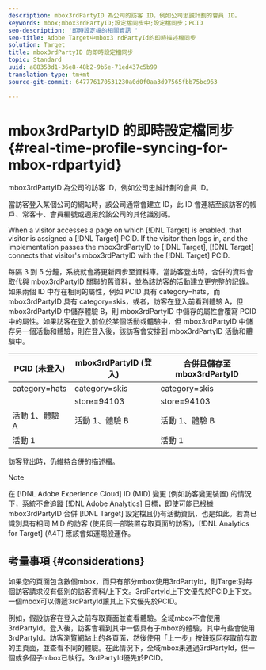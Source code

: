 ```yaml
---
description: mbox3rdPartyID 為公司的訪客 ID，例如公司忠誠計劃的會員 ID。
keywords: mbox;mbox3rdPartyID;設定檔同步中;設定檔同步；PCID
seo-description: '即時設定檔的相關資訊 '
seo-title: Adobe Target中mbox3 rdPartyId的即時描述檔同步
solution: Target
title: mbox3rdPartyID 的即時設定檔同步
topic: Standard
uuid: a88353d1-36e8-48b2-9b5e-71ed437c5b99
translation-type: tm+mt
source-git-commit: 647776170531230a0d0f0aa3d97565fbb75bc963

---
```



# mbox3rdPartyID 的即時設定檔同步{#real-time-profile-syncing-for-mbox-rdpartyid}

mbox3rdPartyID 為公司的訪客 ID，例如公司忠誠計劃的會員 ID。

當訪客登入某個公司的網站時，該公司通常會建立 ID，此 ID 會連結至該訪客的帳戶、常客卡、會員編號或適用於該公司的其他識別碼。

When a visitor accesses a page on which [!DNL Target] is enabled, that visitor is assigned a [!DNL Target] PCID. If the visitor then logs in, and the implementation passes the mbox3rdPartyID to [!DNL Target], [!DNL Target] connects that visitor's mbox3rdPartyID with the [!DNL Target] PCID.

每隔 3 到 5 分鐘，系統就會將更新同步至資料庫。當訪客登出時，合併的資料會取代與 mbox3rdPartyID 關聯的舊資料，並為該訪客的活動建立更完整的記錄。如果兩個 ID 中存在相同的屬性，例如 PCID 具有 category=hats，而 mbox3rdPartyID 具有 category=skis，或者，訪客在登入前看到體驗 A，但 mbox3rdPartyID 中儲存體驗 B，則 mbox3rdPartyID 中儲存的屬性會覆寫 PCID 中的屬性。如果訪客在登入前位於某個活動或體驗中，但 mbox3rdPartyID 中儲存另一個活動和體驗，則在登入後，該訪客會安排到 mbox3rdPartyID 活動和體驗中。

| PCID (未登入) | mbox3rdPartyID (登入) | 合併且儲存至 mbox3rdPartyID |
|---|---|---|
| category=hats | category=skis | category=skis |
|  | store=94103 | store=94103 |
| 活動 1、體驗 A | 活動 1、體驗 B | 活動 1、體驗 B |
| 活動 1 |  | 活動 1 |

訪客登出時，仍維持合併的描述檔。

>[!NOTE]
>
>在 [!DNL Adobe Experience Cloud] ID (MID) 變更 (例如訪客變更裝置) 的情況下，系統不會追蹤 [!DNL Adobe Analytics] 目標，即使可能已根據 mbox3rdPartyID 合併 [!DNL Target] 設定檔且仍有活動資訊，也是如此。若為已識別具有相同 MID 的訪客 (使用同一部裝置存取頁面的訪客)，[!DNL Analytics for Target] (A4T) 應該會如運期般運作。

## 考量事項 {#considerations}

如果您的頁面包含數個mbox，而只有部分mbox使用3rdPartyId，則Target對每個訪客請求沒有個別的訪客資料/上下文。3rdPartyId上下文優先於PCID上下文。一個mbox可以傳遞3rdPartyId讓其上下文優先於PCID。

例如，假設訪客在登入之前存取頁面並查看體驗。全域mbox不會使用3rdPartyId。登入後，訪客會看到其中一個具有子mbox的體驗，其中有些會使用3rdPartyId。訪客瀏覽網站上的各頁面，然後使用「上一步」按鈕返回存取前存取的主頁面，並查看不同的體驗。在此情況下，全域mbox未通過3rdPartyId，但一個或多個子mbox已執行。3rdPartyId優先於PCID。
